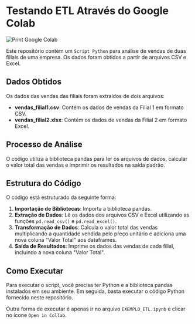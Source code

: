 # Testando ETL Através do Google Colab

![Print Google Colab](https://i.imgur.com/cy216EX.png)

Este repositório contém um `Script Python` para análise de vendas de duas filiais de uma empresa. Os dados foram obtidos a partir de arquivos CSV e Excel.

## Dados Obtidos

Os dados das vendas das filiais foram extraídos de dois arquivos:

- **vendas_filial1.csv**: Contém os dados de vendas da Filial 1 em formato CSV.
- **vendas_filial2.xlsx**: Contém os dados de vendas da Filial 2 em formato Excel.

## Processo de Análise

O código utiliza a biblioteca pandas para ler os arquivos de dados, calcular o valor total das vendas e imprimir os resultados na saída padrão.

## Estrutura do Código

O código está estruturado da seguinte forma:

1. **Importação de Bibliotecas**: Importa a biblioteca pandas.
2. **Extração de Dados**: Lê os dados dos arquivos CSV e Excel utilizando as funções `pd.read_csv()` e `pd.read_excel()`.
3. **Transformação de Dados**: Calcula o valor total das vendas multiplicando a quantidade vendida pelo preço unitário e adiciona uma nova coluna "Valor Total" aos dataframes.
4. **Saída de Resultados**: Imprime os dados das vendas de cada filial, incluindo a nova coluna "Valor Total".

## Como Executar

Para executar o script, você precisa ter Python e a biblioteca pandas instalados em seu ambiente. Em seguida, basta executar o código Python fornecido neste repositório.

Outra forma de executar é apenas ir no arquivo `EXEMPLO_ETL.ipynb` e clicar no ícone `Open in Collab`.
